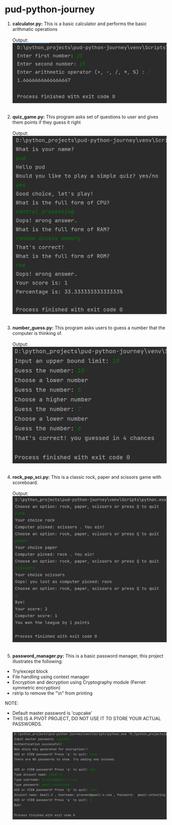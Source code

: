 # pud-python-journey

1. **calculator.py:**
This is a basic calculator and performs the basic arithmatic operations
</br></br>
Output:</br>
![img.png](../Programs/ouput_images/project-calulator.png)
</br></br>

2. **quiz_game.py:**
This program asks set of questions to user and gives them points if they guess it right
</br></br>
Output:</br>
![img.png](../Programs/ouput_images/quiz_game.png)
</br></br>

3. **number_guess.py:**
This program asks users to guess a number that the computer is thinking of.
</br></br>
Output:</br>
![img.png](../Programs/ouput_images/number_guess.png)
</br></br>

4. **rock_pap_sci.py:**
This is a classic rock, paper and scissors game with scoreboard.
</br></br>
Output:</br>
![img.png](../Programs/ouput_images/project_rock_pap_sci.png)
</br></br>

5. **password_manager.py:**
This is a basic password manager, this project illustrates the following:

* Try/except block
* File handling using context manager
* Encryption and decryption using Cryptography module (Fernet symmetric encryption)
* rstrip to remove the "\n" from printing

NOTE: 
* Default master password is 'cupcake'
* THIS IS A PIVOT PROJECT, DO NOT USE IT TO STORE YOUR ACTUAL PASSWORDS.
</br></br>
![img.png](../Programs/ouput_images/project-password_manager.png)
</br></br>